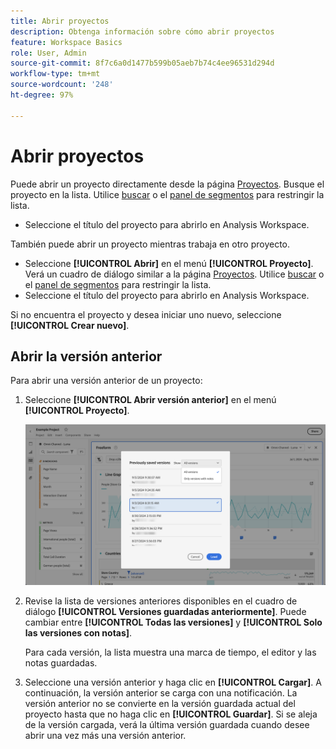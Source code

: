 ```yaml
---
title: Abrir proyectos
description: Obtenga información sobre cómo abrir proyectos
feature: Workspace Basics
role: User, Admin
source-git-commit: 8f7c6a0d1477b599b05aeb7b74c4ee96531d294d
workflow-type: tm+mt
source-wordcount: '248'
ht-degree: 97%

---
```


# Abrir proyectos

Puede abrir un proyecto directamente desde la página [Proyectos](/help/analyze/analysis-workspace/build-workspace-project/freeform-overview.md). Busque el proyecto en la lista. Utilice [buscar](/help/analyze/analysis-workspace/build-workspace-project/freeform-overview.md#search) o el [panel de segmentos](/help/analyze/analysis-workspace/build-workspace-project/freeform-overview.md#segment-panel) para restringir la lista.

* Seleccione el título del proyecto para abrirlo en Analysis Workspace.

También puede abrir un proyecto mientras trabaja en otro proyecto.

* Seleccione **[!UICONTROL Abrir]** en el menú **[!UICONTROL Proyecto]**. Verá un cuadro de diálogo similar a la página [Proyectos](/help/analyze/analysis-workspace/build-workspace-project/freeform-overview.md).  Utilice [buscar](/help/analyze/analysis-workspace/build-workspace-project/freeform-overview.md#search) o el [panel de segmentos](/help/analyze/analysis-workspace/build-workspace-project/freeform-overview.md#segment-panel) para restringir la lista.
* Seleccione el título del proyecto para abrirlo en Analysis Workspace.

Si no encuentra el proyecto y desea iniciar uno nuevo, seleccione **[!UICONTROL Crear nuevo]**.

## Abrir la versión anterior

Para abrir una versión anterior de un proyecto:

1. Seleccione **[!UICONTROL Abrir versión anterior]** en el menú **[!UICONTROL Proyecto]**.

   ![La lista de versiones del proyecto guardadas anteriormente y las opciones para mostrar Todas las versiones o Solo las versiones con notas.](assets/open-previously-saved.png)

1. Revise la lista de versiones anteriores disponibles en el cuadro de diálogo **[!UICONTROL Versiones guardadas anteriormente]**. Puede cambiar entre **[!UICONTROL Todas las versiones]** y **[!UICONTROL Solo las versiones con notas]**.

   Para cada versión, la lista muestra una marca de tiempo, el editor y las notas guardadas.


1. Seleccione una versión anterior y haga clic en **[!UICONTROL Cargar]**.
A continuación, la versión anterior se carga con una notificación. La versión anterior no se convierte en la versión guardada actual del proyecto hasta que no haga clic en **[!UICONTROL Guardar]**. Si se aleja de la versión cargada, verá la última versión guardada cuando desee abrir una vez más una versión anterior.


<!-- 
## Incompatible data view

When you open a project, you might see an **[!UICONTROL Incompatible data view]** warning dialog. This dialog explains that certain components within the project are not enabled in the selected data view for one of the panels in the project. 

![Incompatible](assets/incompatible-data-view.png)

To fix this warning, you can:

* **[!UICONTROL Change the data view]**. Select a proper data view from **[!UICONTROL Change data view:]** ![Data](/help/assets/icons/Data.svg). If the selected data view is valid, your project opens in Analysis Workspace.
* **[!UICONTROL Return to landing page]**. Your selected project is not opened and you can select another project.
* **[!UICONTROL Continue anyway]**. Your project opens in Analysis Workspace, but shows errors in some of the visualization and the incompatible data views have an alert ![Alert](/help/assets/icons/Alert.svg) before the name of the data view.


-->